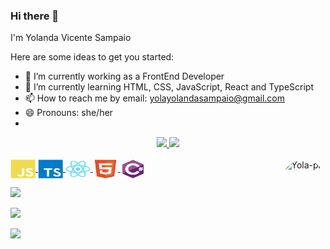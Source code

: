 ### Hi there 👋
I'm Yolanda Vicente Sampaio

Here are some ideas to get you started:

- 🔭 I’m currently working as a FrontEnd Developer
- 🌱 I’m currently learning HTML, CSS, JavaScript, React and TypeScript
- 📫 How to reach me by email: yolayolandasampaio@gmail.com
- 😄 Pronouns: she/her
-
<div align="center" margin-right:0px>
  <a href="https://https://github.com/Yolanda-Sampaio/Yolanda-Sampaio">
  <img height="180em" src="https://github-readme-stats.vercel.app/api?username=Yolanda-Sampaio&show_icons=true&theme=dracula&include_all_commits=true&count_private=true"/>
  <img height="180em" src="https://github-readme-stats.vercel.app/api/top-langs/?username=Yolanda-Sampaio&layout=compact&langs_count=7&theme=dracula"/>
</div>
  
  <div style="display: inline_block"><br>
  <img align="center" alt="Yola-Js" height="30" width="40" src="https://raw.githubusercontent.com/devicons/devicon/master/icons/javascript/javascript-plain.svg">
  <img align="center" alt="Yola-Ts" height="30" width="40" src="https://raw.githubusercontent.com/devicons/devicon/master/icons/typescript/typescript-plain.svg">
  <img align="center" alt="Yola-React" height="30" width="40" src="https://raw.githubusercontent.com/devicons/devicon/master/icons/react/react-original.svg">
  <img align="center" alt="Yola-HTML" height="30" width="40" src="https://raw.githubusercontent.com/devicons/devicon/master/icons/html5/html5-original.svg">
  <img align="center" alt="Yola-CSS" height="30" width="40" src="https://raw.githubusercontent.com/devicons/devicon/master/icons/csharp/csharp-original.svg">
  <img align="right" alt="Yola-pic" height="150" style="border-radius:50px;" src="https://media.discordapp.net/attachments/639956127056134178/890373478988013628/Publicacoes_Instagram_1_1.png?width=676&height=676">
</div>

  <a href="https://www.instagram.com/yolanda_vicente_sampaio" target="_blank"><img src="https://img.shields.io/badge/-Instagram-%23E4405F?style=for-the-badge&logo=instagram&logoColor=white" target="_blank"></a>
  
<!-- <a href="https://discord.gg/pDbY76q8Qf" target="_blank"><img src="https://img.shields.io/badge/Discord-7289DA?style=for-the-badge&logo=discord&logoColor=white" target="_blank"></a> -->
  
  <a href = "yolayolandasampaio@gmail.com"><img src="https://img.shields.io/badge/-Gmail-%23333?style=for-the-badge&logo=gmail&logoColor=white" target="_blank"></a>
  
  <a href="https://www.linkedin.com/in/yolanda-vicente-sampaio-4058b4115/" target="_blank"><img src="https://img.shields.io/badge/-LinkedIn-%230077B5?style=for-the-badge&logo=linkedin&logoColor=white" target="_blank"></a> 
 
<!-- ![Snake animation](https://github.com/rafaballerini/rafaballerini/blob/output/github-contribution-grid-snake.svg)
-->
</div>

  

